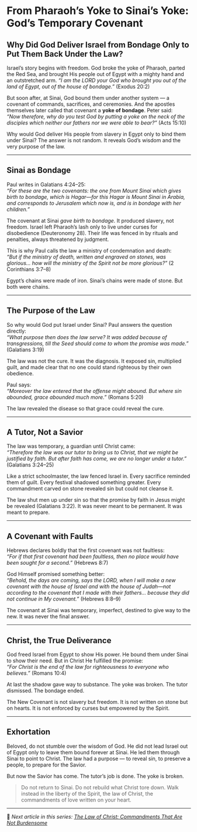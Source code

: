 # From Pharaoh’s Yoke to Sinai’s Yoke: God’s Temporary Covenant

## Why Did God Deliver Israel from Bondage Only to Put Them Back Under the Law?

Israel’s story begins with freedom. God broke the yoke of Pharaoh, parted the Red Sea, and brought His people out of Egypt with a mighty hand and an outstretched arm. *“I am the LORD your God who brought you out of the land of Egypt, out of the house of bondage.”* (Exodus 20:2)

But soon after, at Sinai, God bound them under another system — a covenant of commands, sacrifices, and ceremonies. And the apostles themselves later called that covenant a **yoke of bondage**. Peter said:  
*“Now therefore, why do you test God by putting a yoke on the neck of the disciples which neither our fathers nor we were able to bear?”* (Acts 15:10)

Why would God deliver His people from slavery in Egypt only to bind them under Sinai? The answer is not random. It reveals God’s wisdom and the very purpose of the law.

---

## Sinai as Bondage

Paul writes in Galatians 4:24–25:  
*“For these are the two covenants: the one from Mount Sinai which gives birth to bondage, which is Hagar—for this Hagar is Mount Sinai in Arabia, and corresponds to Jerusalem which now is, and is in bondage with her children.”*

The covenant at Sinai *gave birth to bondage.* It produced slavery, not freedom. Israel left Pharaoh’s lash only to live under curses for disobedience (Deuteronomy 28). Their life was fenced in by rituals and penalties, always threatened by judgment.  

This is why Paul calls the law a ministry of condemnation and death:  
*“But if the ministry of death, written and engraved on stones, was glorious… how will the ministry of the Spirit not be more glorious?”* (2 Corinthians 3:7–8)

Egypt’s chains were made of iron. Sinai’s chains were made of stone. But both were chains.

---

## The Purpose of the Law

So why would God put Israel under Sinai? Paul answers the question directly:  
*“What purpose then does the law serve? It was added because of transgressions, till the Seed should come to whom the promise was made.”* (Galatians 3:19)

The law was not the cure. It was the diagnosis. It exposed sin, multiplied guilt, and made clear that no one could stand righteous by their own obedience.

Paul says:  
*“Moreover the law entered that the offense might abound. But where sin abounded, grace abounded much more.”* (Romans 5:20)

The law revealed the disease so that grace could reveal the cure.

---

## A Tutor, Not a Savior

The law was temporary, a guardian until Christ came:  
*“Therefore the law was our tutor to bring us to Christ, that we might be justified by faith. But after faith has come, we are no longer under a tutor.”* (Galatians 3:24–25)

Like a strict schoolmaster, the law fenced Israel in. Every sacrifice reminded them of guilt. Every festival shadowed something greater. Every commandment carved on stone revealed sin but could not cleanse it.  

The law shut men up under sin so that the promise by faith in Jesus might be revealed (Galatians 3:22). It was never meant to be permanent. It was meant to prepare.

---

## A Covenant with Faults

Hebrews declares boldly that the first covenant was not faultless:  
*“For if that first covenant had been faultless, then no place would have been sought for a second.”* (Hebrews 8:7)

God Himself promised something better:  
*“Behold, the days are coming, says the LORD, when I will make a new covenant with the house of Israel and with the house of Judah—not according to the covenant that I made with their fathers… because they did not continue in My covenant.”* (Hebrews 8:8–9)

The covenant at Sinai was temporary, imperfect, destined to give way to the new. It was never the final answer.

---

## Christ, the True Deliverance

God freed Israel from Egypt to show His power. He bound them under Sinai to show their need. But in Christ He fulfilled the promise:  
*“For Christ is the end of the law for righteousness to everyone who believes.”* (Romans 10:4)

At last the shadow gave way to substance. The yoke was broken. The tutor dismissed. The bondage ended.  

The New Covenant is not slavery but freedom. It is not written on stone but on hearts. It is not enforced by curses but empowered by the Spirit.  

---

## Exhortation

Beloved, do not stumble over the wisdom of God. He did not lead Israel out of Egypt only to leave them bound forever at Sinai. He led them through Sinai to point to Christ. The law had a purpose — to reveal sin, to preserve a people, to prepare for the Savior.  

But now the Savior has come. The tutor’s job is done. The yoke is broken.  

> Do not return to Sinai. Do not rebuild what Christ tore down. Walk instead in the liberty of the Spirit, the law of Christ, the commandments of love written on your heart.  

---

📌 *Next article in this series: [The Law of Christ: Commandments That Are Not Burdensome](#)*
